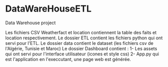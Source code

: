 # DataWareHouseETL
Data Warehouse project 

Les fichiers CSV Weatherfact et location contiennent la table des faits et location respectivement. Le dossier ETL contient les fichiers python qui ont servi pour l'ETL.
Le dossier data contient le dataset (les fichiers csv de l'Algérie, Tunisie et Maroc)
Le dossier Dashboard contient : 
1- Les assets qui ont servi pour l'interface utilisateur (icones et style css)
2- App.py qui est l'application en l'execcutant, une page web est générée.
